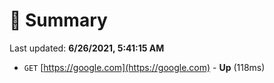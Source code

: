 # 📖 Summary
Last updated: **6/26/2021, 5:41:15 AM**

- `GET` [https://google.com](https://google.com) - **Up** (118ms)
